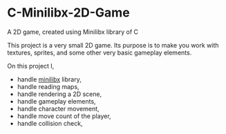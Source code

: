 # C-Minilibx-2D-Game
A 2D game, created using Minilibx library of C

This project is a very small 2D game.
Its purpose is to make you work with textures, sprites,
and some other very basic gameplay elements.

On this project I,
- handle [minilibx](https://qst0.github.io/ft_libgfx/man_mlx.html#:~:text=MiniLibX%20is%20an%20easy%20way,image%20and%20basic%20events%20management.) library,
- handle reading maps,
- handle rendering a 2D scene,
- handle gameplay elements,
- handle character movement,
- handle move count of the player,
- handle collision check,